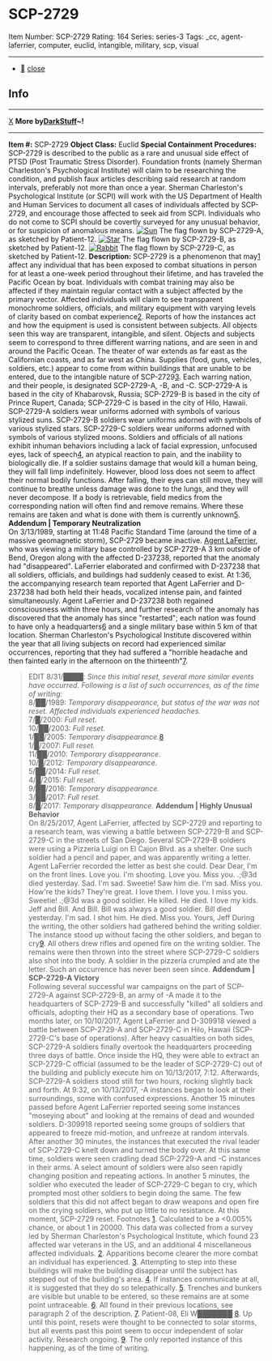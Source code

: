 # SCP-2729
Item Number: SCP-2729
Rating: 164
Series: series-3
Tags: _cc, agent-laferrier, computer, euclid, intangible, military, scp, visual

---

  * [](javascript:;)
[close](javascript:;)
## Info
* * *
[X](javascript:;)
**More by[DarkStuff](/dr-k-stuff-s-personnel-file)~!**
* * *

**Item #:** SCP-2729
**Object Class:** Euclid
**Special Containment Procedures:** SCP-2729 is described to the public as a rare and unusual side effect of PTSD (Post Traumatic Stress Disorder). Foundation fronts (namely Sherman Charleston's Psychological Institute) will claim to be researching the condition, and publish faux articles describing said research at random intervals, preferably not more than once a year. Sherman Charleston's Psychological Institute (or SCPI) will work with the US Department of Health and Human Services to document all cases of individuals affected by SCP-2729, and encourage those affected to seek aid from SCPI. Individuals who do not come to SCPI should be covertly surveyed for any unusual behavior, or for suspicion of anomalous means.
[![Sun](https://scp-wiki.wdfiles.com/local--resized-images/scp-2729/Sun/medium.jpg)](https://scp-wiki.wdfiles.com/local--files/scp-2729/Sun)
The flag flown by SCP-2729-A, as sketched by Patient-12.
[![Star](https://scp-wiki.wdfiles.com/local--resized-images/scp-2729/Star/medium.jpg)](https://scp-wiki.wdfiles.com/local--files/scp-2729/Star)
The flag flown by SCP-2729-B, as sketched by Patient-12.
[![Rabbit](https://scp-wiki.wdfiles.com/local--resized-images/scp-2729/Rabbit/medium.jpg)](https://scp-wiki.wdfiles.com/local--files/scp-2729/Rabbit)
The flag flown by SCP-2729-C, as sketched by Patient-12.
**Description:** SCP-2729 is a phenomenon that may[1](javascript:;) affect any individual that has been exposed to combat situations in person for at least a one-week period throughout their lifetime, and has traveled the Pacific Ocean by boat. Individuals with combat training may also be affected if they maintain regular contact with a subject affected by the primary vector. Affected individuals will claim to see transparent monochrome soldiers, officials, and military equipment with varying levels of clarity based on combat experience[2](javascript:;). Reports of how the instances act and how the equipment is used is consistent between subjects. All objects seen this way are transparent, intangible, and silent.
Objects and subjects seem to correspond to three different warring nations, and are seen in and around the Pacific Ocean. The theater of war extends as far east as the Californian coasts, and as far west as China. Supplies (food, guns, vehicles, soldiers, etc.) appear to come from within buildings that are unable to be entered, due to the intangible nature of SCP-2729[3](javascript:;). Each warring nation, and their people, is designated SCP-2729-A, -B, and -C. SCP-2729-A is based in the city of Khabarovsk, Russia; SCP-2729-B is based in the city of Prince Rupert, Canada; SCP-2729-C is based in the city of Hilo, Hawaii.
SCP-2729-A soldiers wear uniforms adorned with symbols of various stylized suns. SCP-2729-B soldiers wear uniforms adorned with symbols of various stylized stars. SCP-2729-C soldiers wear uniforms adorned with symbols of various stylized moons.
Soldiers and officials of all nations exhibit inhuman behaviors including a lack of facial expression, unfocused eyes, lack of speech[4](javascript:;), an atypical reaction to pain, and the inability to biologically die. If a soldier sustains damage that would kill a human being, they will fall limp indefinitely. However, blood loss does not seem to affect their normal bodily functions. After falling, their eyes can still move, they will continue to breathe unless damage was done to the lungs, and they will never decompose. If a body is retrievable, field medics from the corresponding nation will often find and remove remains. Where these remains are taken and what is done with them is currently unknown[5](javascript:;).
**Addendum | Temporary Neutralization**  
On 3/13/1989, starting at 11:48 Pacific Standard Time (around the time of a massive geomagnetic storm), SCP-2729 became inactive. [Agent LaFerrier](http://www.scp-wiki.net/the-consequences-of-a-deep-dark-disassociation), who was viewing a military base controlled by SCP-2729-A 3 km outside of Bend, Oregon along with the affected D-237238, reported that the anomaly had "disappeared". LaFerrier elaborated and confirmed with D-237238 that all soldiers, officials, and buildings had suddenly ceased to exist. At 1:36, the accompanying research team reported that Agent LaFerrier and D-237238 had both held their heads, vocalized intense pain, and fainted simultaneously. Agent LaFerrier and D-237238 both regained consciousness within three hours, and further research of the anomaly has discovered that the anomaly has since "restarted"; each nation was found to have only a headquarters[6](javascript:;) and a single military base within 5 km of that location.
Sherman Charleston's Psychological Institute discovered within the year that all living subjects on record had experienced similar occurrences, reporting that they had suffered a "horrible headache and then fainted early in the afternoon on the thirteenth"[7](javascript:;).
> EDIT 8/31/████: _Since this initial reset, several more similar events have occurred. Following is a list of such occurrences, as of the time of writing:_  
>  8/██/1989: _Temporary disappearance, but status of the war was not reset. Affected individuals experienced headaches._  
>  7/█/2000: _Full reset._  
>  10/██/2003: _Full reset._  
>  1/██/2005: _Temporary disappearance._[8](javascript:;)  
>  1/█/2007: _Full reset._  
>  11/██/2010: _Temporary disappearance._  
>  10/█/2012: _Temporary disappearance._  
>  5/██/2014: _Full reset._  
>  4/█/2015: _Full reset._  
>  9/██/2016: _Temporary disappearance._  
>  3/██/2017: _Full reset._  
>  8/█/2017: _Temporary disappearance._
**Addendum | Highly Unusual Behavior**  
On 8/25/2017, Agent LaFerrier, affected by SCP-2729 and reporting to a research team, was viewing a battle between SCP-2729-B and SCP-2729-C in the streets of San Diego. Several SCP-2729-B soldiers were using a Pizzeria Luigi on El Cajon Blvd. as a shelter. One such soldier had a pencil and paper, and was apparently writing a letter. Agent LaFerrier recorded the letter as best she could.
> Dear Dear,
> I'm on the front lines. Love you. I'm shooting. Love you. Miss you. .;@3d died yesterday. Sad. I'm sad. Sweetie! Saw him die. I'm sad. Miss you. How're the kids? They're great. I love them. I love you. I miss you. Sweetie! .;@3d was a good soldier. He killed. He died. I love my kids. Jeff and Bill. And Bill. Bill was always a good soldier. Bill died yesterday. I'm sad. I shot him. He died. Miss you.
> Yours, Jeff
During the writing, the other soldiers had gathered behind the writing soldier. The instance stood up without facing the other soldiers, and began to cry[9](javascript:;). All others drew rifles and opened fire on the writing soldier. The remains were then thrown into the street where SCP-2729-C soldiers also shot into the body. A soldier in the pizzeria crumpled and ate the letter. Such an occurrence has never been seen since.
**Addendum | SCP-2729-A Victory**  
Following several successful war campaigns on the part of SCP-2729-A against SCP-2729-B, an army of -A made it to the headquarters of SCP-2729-B and successfully "killed" all soldiers and officials, adopting their HQ as a secondary base of operations. Two months later, on 10/10/2017, Agent LaFerrier and D-309918 viewed a battle between SCP-2729-A and SCP-2729-C in Hilo, Hawaii (SCP-2729-C's base of operations). After heavy casualties on both sides, SCP-2729-A soldiers finally overtook the headquarters proceeding three days of battle. Once inside the HQ, they were able to extract an SCP-2729-C official (assumed to be the leader of SCP-2729-C) out of the building and publicly execute him on 10/13/2017, 7:12. Afterwards, SCP-2729-A soldiers stood still for two hours, rocking slightly back and forth.
At 9:32, on 10/13/2017, -A instances began to look at their surroundings, some with confused expressions. Another 15 minutes passed before Agent LaFerrier reported seeing some instances "moseying about" and looking at the remains of dead and wounded soldiers. D-309918 reported seeing some groups of soldiers that appeared to freeze mid-motion, and unfreeze at random intervals. After another 30 minutes, the instances that executed the rival leader of SCP-2729-C knelt down and turned the body over. At this same time, soldiers were seen cradling dead SCP-2729-A and -C instances in their arms. A select amount of soldiers were also seen rapidly changing position and repeating actions. In another 5 minutes, the soldier who executed the leader of SCP-2729-C began to cry, which prompted most other soldiers to begin doing the same. The few soldiers that this did not affect began to draw weapons and open fire on the crying soldiers, who put up little to no resistance.
At this moment, SCP-2729 reset.
Footnotes
[1](javascript:;). Calculated to be a <0.005% chance, or about 1 in 20000. This data was collected from a survey led by Sherman Charleston's Psychological Institute, which found 23 affected war veterans in the US, and an additional 4 miscellaneous affected individuals.
[2](javascript:;). Apparitions become clearer the more combat an individual has experienced.
[3](javascript:;). Attempting to step into these buildings will make the building disappear until the subject has stepped out of the building's area.
[4](javascript:;). If instances communicate at all, it is suggested that they do so telepathically.
[5](javascript:;). Trenches and bunkers are visible but unable to be entered, so these remains are at some point untraceable.
[6](javascript:;). All found in their previous locations, see paragraph 2 of the description.
[7](javascript:;). Patient-08, Eli W███████
[8](javascript:;). Up until this point, resets were thought to be connected to solar storms, but all events past this point seem to occur independent of solar activity. Research ongoing.
[9](javascript:;). The only reported instance of this happening, as of the time of writing.